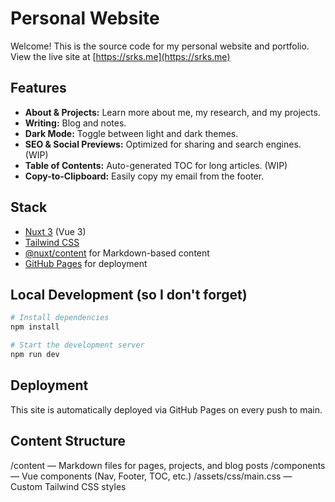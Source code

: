 # Personal Website

Welcome! This is the source code for my personal website and portfolio. View the live site at [https://srks.me](https://srks.me)

## Features

- **About & Projects:** Learn more about me, my research, and my projects.
- **Writing:** Blog and notes.
- **Dark Mode:** Toggle between light and dark themes.
- **SEO & Social Previews:** Optimized for sharing and search engines. (WIP)
- **Table of Contents:** Auto-generated TOC for long articles. (WIP)
- **Copy-to-Clipboard:** Easily copy my email from the footer.

## Stack

- [Nuxt 3](https://nuxt.com/) (Vue 3)
- [Tailwind CSS](https://tailwindcss.com/)
- [@nuxt/content](https://content.nuxt.com/) for Markdown-based content
- [GitHub Pages](https://pages.github.com/) for deployment


## Local Development (so I don't forget)

```bash
# Install dependencies
npm install

# Start the development server
npm run dev

```

## Deployment
This site is automatically deployed via GitHub Pages on every push to main.

## Content Structure
/content — Markdown files for pages, projects, and blog posts
/components — Vue components (Nav, Footer, TOC, etc.)
/assets/css/main.css — Custom Tailwind CSS styles
